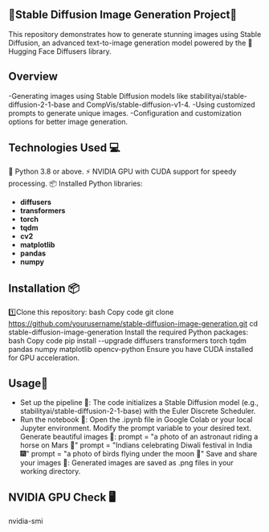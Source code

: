 ## 🌟Stable Diffusion Image Generation Project🌟

This repository demonstrates how to generate stunning images using Stable Diffusion, an advanced text-to-image generation model powered by the 🧠 Hugging Face Diffusers library.

## Overview
-Generating images using Stable Diffusion models like stabilityai/stable-diffusion-2-1-base and CompVis/stable-diffusion-v1-4.
-Using customized prompts to generate unique images.
-Configuration and customization options for better image generation.

## Technologies Used 💻
🐍 Python 3.8 or above.
⚡ NVIDIA GPU with CUDA support for speedy processing.
📦 Installed Python libraries:
- **diffusers**
- **transformers**
- **torch**
- **tqdm**
- **cv2**
- **matplotlib**
- **pandas**
- **numpy**

## Installation 📦
1️⃣Clone this repository:
bash
Copy code
git clone https://github.com/yourusername/stable-diffusion-image-generation.git
cd stable-diffusion-image-generation
Install the required Python packages:
bash
Copy code
pip install --upgrade diffusers transformers torch tqdm pandas numpy matplotlib opencv-python
Ensure you have CUDA installed for GPU acceleration.

 ## Usage🚀
 - Set up the pipeline 🔧:
The code initializes a Stable Diffusion model (e.g., stabilityai/stable-diffusion-2-1-base) with the Euler Discrete Scheduler.
- Run the notebook 📔:
Open the .ipynb file in Google Colab or your local Jupyter environment.
Modify the prompt variable to your desired text.
Generate beautiful images 🌟:
prompt = "a photo of an astronaut riding a horse on Mars 🌌"
prompt = "Indians celebrating Diwali festival in India 🎆"
prompt = "a photo of birds flying under the moon 🌙"
Save and share your images 💾:
Generated images are saved as .png files in your working directory.

## NVIDIA GPU Check 🖥️
nvidia-smi


